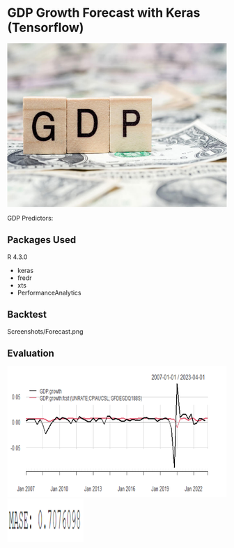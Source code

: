 # GDP Growth Forecast with Keras (Tensorflow)

<img src="Screenshots/gdp.jpg" width="650" height="375" />

GDP Predictors:



## Packages Used 
R 4.3.0
- keras
- fredr
- xts
- PerformanceAnalytics


## Backtest
Screenshots/Forecast.png


## Evaluation 
<img src="Screenshots/Forecast.png" width="550" height="300" />
<img src="Screenshots/mase.png" width="175" height="100" />


  

